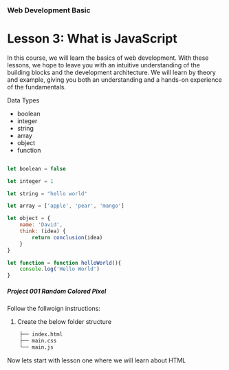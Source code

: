 ### Web Development Basic

# Lesson 3: What is JavaScript
<p>
In this course, we will learn the basics of web development. With these lessons, we hope to leave you with an intuitive understanding of the building blocks and the development architecture. We will learn by theory and example, giving you both an understanding and a hands-on experience of the fundamentals.
</p>

Data Types
- boolean
- integer
- string
- array
- object
- function

```js

let boolean = false

let integer = 1

let string = "hello world"

let array = ['apple', 'pear', 'mango']

let object = { 
    name: 'David',
    think: (idea) {
        return conclusion(idea)
    }
}

let function = function helloWorld(){
    console.log('Hello World')
}
```
##### Project 001 Random Colored Pixel
Follow the follwoign instructions:
1. Create the below folder structure
```bash
    ├── index.html
    ├── main.css
    └── main.js
```

Now lets start with lesson one where we will learn about HTML

